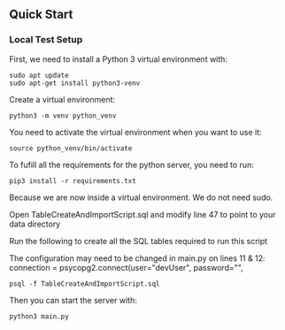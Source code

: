 ## Quick Start

### Local Test Setup

First, we need to install a Python 3 virtual environment with:

```
sudo apt update
sudo apt-get install python3-venv
```

Create a virtual environment:

```
python3 -m venv python_venv
```

You need to activate the virtual environment when you want to use it:

```
source python_venv/bin/activate
```

To fufill all the requirements for the python server, you need to run:

```
pip3 install -r requirements.txt
```

Because we are now inside a virtual environment. We do not need sudo.

Open TableCreateAndImportScript.sql and modify line 47 to point to your data directory

Run the following to create all the SQL tables required to run this script

The configuration may need to be changed in main.py on lines 11 & 12:
connection = psycopg2.connect(user="devUser",
password="",

```
psql -f TableCreateAndImportScript.sql
```

Then you can start the server with:

```
python3 main.py
```

